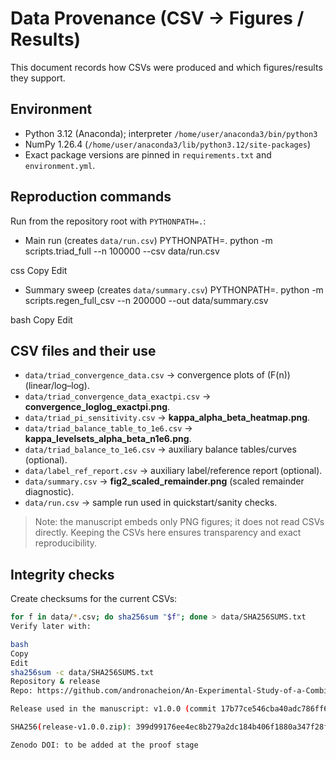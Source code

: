 # Data Provenance (CSV → Figures / Results)

This document records how CSVs were produced and which figures/results they support.

## Environment
- Python 3.12 (Anaconda); interpreter `/home/user/anaconda3/bin/python3`
- NumPy 1.26.4 (`/home/user/anaconda3/lib/python3.12/site-packages`)
- Exact package versions are pinned in `requirements.txt` and `environment.yml`.

## Reproduction commands
Run from the repository root with `PYTHONPATH=.`:

- Main run (creates `data/run.csv`)
PYTHONPATH=. python -m scripts.triad_full --n 100000 --csv data/run.csv

css
Copy
Edit

- Summary sweep (creates `data/summary.csv`)
PYTHONPATH=. python -m scripts.regen_full_csv --n 200000 --out data/summary.csv

bash
Copy
Edit

## CSV files and their use
- `data/triad_convergence_data.csv` → convergence plots of \(F(n)\) (linear/log–log).
- `data/triad_convergence_data_exactpi.csv` → **convergence_loglog_exactpi.png**.
- `data/triad_pi_sensitivity.csv` → **kappa_alpha_beta_heatmap.png**.
- `data/triad_balance_table_to_1e6.csv` → **kappa_levelsets_alpha_beta_n1e6.png**.
- `data/triad_balance_to_1e6.csv` → auxiliary balance tables/curves (optional).
- `data/label_ref_report.csv` → auxiliary label/reference report (optional).
- `data/summary.csv` → **fig2_scaled_remainder.png** (scaled remainder diagnostic).
- `data/run.csv` → sample run used in quickstart/sanity checks.

> Note: the manuscript embeds only PNG figures; it does not read CSVs directly.
> Keeping the CSVs here ensures transparency and exact reproducibility.

## Integrity checks
Create checksums for the current CSVs:
```bash
for f in data/*.csv; do sha256sum "$f"; done > data/SHA256SUMS.txt
Verify later with:

bash
Copy
Edit
sha256sum -c data/SHA256SUMS.txt
Repository & release
Repo: https://github.com/andronacheion/An-Experimental-Study-of-a-Combinatorial-Arithmetic-Entropy-Triad-and-Its-Limit-Constant

Release used in the manuscript: v1.0.0 (commit 17b77ce546cba40adc786ff6248ba219aa36b633)

SHA256(release-v1.0.0.zip): 399d99176ee4ec8b279a2dc184b406f1880a347f28f4716b4939c0c752c530e0

Zenodo DOI: to be added at the proof stage
